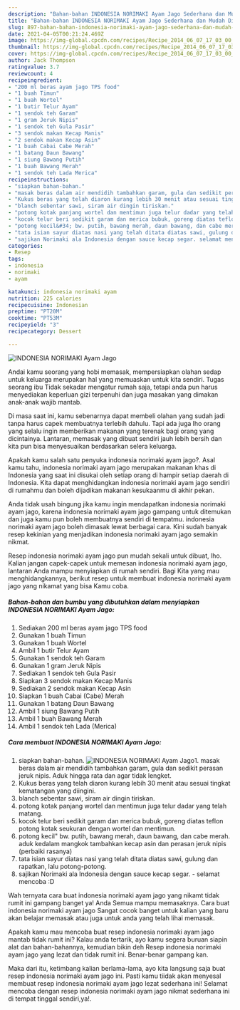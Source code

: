 ```yaml
---
description: "Bahan-bahan INDONESIA NORIMAKI Ayam Jago Sederhana dan Mudah Dibuat"
title: "Bahan-bahan INDONESIA NORIMAKI Ayam Jago Sederhana dan Mudah Dibuat"
slug: 897-bahan-bahan-indonesia-norimaki-ayam-jago-sederhana-dan-mudah-dibuat
date: 2021-04-05T00:21:24.469Z
image: https://img-global.cpcdn.com/recipes/Recipe_2014_06_07_17_03_00_130_b3d1de_original_20130925_125101/680x482cq70/indonesia-norimaki-ayam-jago-foto-resep-utama.jpg
thumbnail: https://img-global.cpcdn.com/recipes/Recipe_2014_06_07_17_03_00_130_b3d1de_original_20130925_125101/680x482cq70/indonesia-norimaki-ayam-jago-foto-resep-utama.jpg
cover: https://img-global.cpcdn.com/recipes/Recipe_2014_06_07_17_03_00_130_b3d1de_original_20130925_125101/680x482cq70/indonesia-norimaki-ayam-jago-foto-resep-utama.jpg
author: Jack Thompson
ratingvalue: 3.7
reviewcount: 4
recipeingredient:
- "200 ml beras ayam jago TPS food"
- "1 buah Timun"
- "1 buah Wortel"
- "1 butir Telur Ayam"
- "1 sendok teh Garam"
- "1 gram Jeruk Nipis"
- "1 sendok teh Gula Pasir"
- "3 sendok makan Kecap Manis"
- "2 sendok makan Kecap Asin"
- "1 buah Cabai Cabe Merah"
- "1 batang Daun Bawang"
- "1 siung Bawang Putih"
- "1 buah Bawang Merah"
- "1 sendok teh Lada Merica"
recipeinstructions:
- "siapkan bahan-bahan."
- "masak beras dalam air mendidih tambahkan garam, gula dan sedikit perasan jeruk nipis. Aduk hingga rata dan agar tidak lengket."
- "Kukus beras yang telah diaron kurang lebih 30 menit atau sesuai tingkat kematangan yang diingini."
- "blanch sebentar sawi, siram air dingin tiriskan."
- "potong kotak panjang wortel dan mentimun juga telur dadar yang telah matang."
- "kocok telur beri sedikit garam dan merica bubuk, goreng diatas teflon potong kotak seukuran dengan wortel dan mentimun."
- "potong kecil&#34; bw. putih, bawang merah, daun bawang, dan cabe merah. aduk kedalam mangkok tambahkan kecap asin dan perasan jeruk nipis (perbaiki rasanya)"
- "tata isian sayur diatas nasi yang telah ditata diatas sawi, gulung dan rapatkan, lalu potong-potong."
- "sajikan Norimaki ala Indonesia dengan sauce kecap segar. selamat mencoba :D"
categories:
- Resep
tags:
- indonesia
- norimaki
- ayam

katakunci: indonesia norimaki ayam 
nutrition: 225 calories
recipecuisine: Indonesian
preptime: "PT20M"
cooktime: "PT53M"
recipeyield: "3"
recipecategory: Dessert

---
```



![INDONESIA NORIMAKI Ayam Jago](https://img-global.cpcdn.com/recipes/Recipe_2014_06_07_17_03_00_130_b3d1de_original_20130925_125101/680x482cq70/indonesia-norimaki-ayam-jago-foto-resep-utama.jpg)

Andai kamu seorang yang hobi memasak, mempersiapkan olahan sedap untuk keluarga merupakan hal yang memuaskan untuk kita sendiri. Tugas seorang ibu Tidak sekadar mengatur rumah saja, tetapi anda pun harus menyediakan keperluan gizi terpenuhi dan juga masakan yang dimakan anak-anak wajib mantab.

Di masa  saat ini, kamu sebenarnya dapat membeli olahan yang sudah jadi tanpa harus capek membuatnya terlebih dahulu. Tapi ada juga lho orang yang selalu ingin memberikan makanan yang terenak bagi orang yang dicintainya. Lantaran, memasak yang dibuat sendiri jauh lebih bersih dan kita pun bisa menyesuaikan berdasarkan selera keluarga. 



Apakah kamu salah satu penyuka indonesia norimaki ayam jago?. Asal kamu tahu, indonesia norimaki ayam jago merupakan makanan khas di Indonesia yang saat ini disukai oleh setiap orang di hampir setiap daerah di Indonesia. Kita dapat menghidangkan indonesia norimaki ayam jago sendiri di rumahmu dan boleh dijadikan makanan kesukaanmu di akhir pekan.

Anda tidak usah bingung jika kamu ingin mendapatkan indonesia norimaki ayam jago, karena indonesia norimaki ayam jago gampang untuk ditemukan dan juga kamu pun boleh membuatnya sendiri di tempatmu. indonesia norimaki ayam jago boleh dimasak lewat berbagai cara. Kini sudah banyak resep kekinian yang menjadikan indonesia norimaki ayam jago semakin nikmat.

Resep indonesia norimaki ayam jago pun mudah sekali untuk dibuat, lho. Kalian jangan capek-capek untuk memesan indonesia norimaki ayam jago, lantaran Anda mampu menyiapkan di rumah sendiri. Bagi Kita yang mau menghidangkannya, berikut resep untuk membuat indonesia norimaki ayam jago yang nikamat yang bisa Kamu coba.

<!--inarticleads1-->

##### Bahan-bahan dan bumbu yang dibutuhkan dalam menyiapkan INDONESIA NORIMAKI Ayam Jago:

1. Sediakan 200 ml beras ayam jago TPS food
1. Gunakan 1 buah Timun
1. Gunakan 1 buah Wortel
1. Ambil 1 butir Telur Ayam
1. Gunakan 1 sendok teh Garam
1. Gunakan 1 gram Jeruk Nipis
1. Sediakan 1 sendok teh Gula Pasir
1. Siapkan 3 sendok makan Kecap Manis
1. Sediakan 2 sendok makan Kecap Asin
1. Siapkan 1 buah Cabai (Cabe) Merah
1. Gunakan 1 batang Daun Bawang
1. Ambil 1 siung Bawang Putih
1. Ambil 1 buah Bawang Merah
1. Ambil 1 sendok teh Lada (Merica)




<!--inarticleads2-->

##### Cara membuat INDONESIA NORIMAKI Ayam Jago:

1. siapkan bahan-bahan.
<img src="https://img-global.cpcdn.com/steps/Step_2014_06_07_17_19_41_112_ea3857_original_20130925_125007/160x128cq70/indonesia-norimaki-ayam-jago-langkah-memasak-1-foto.jpg" alt="INDONESIA NORIMAKI Ayam Jago">1. masak beras dalam air mendidih tambahkan garam, gula dan sedikit perasan jeruk nipis. Aduk hingga rata dan agar tidak lengket.
1. Kukus beras yang telah diaron kurang lebih 30 menit atau sesuai tingkat kematangan yang diingini.
1. blanch sebentar sawi, siram air dingin tiriskan.
1. potong kotak panjang wortel dan mentimun juga telur dadar yang telah matang.
1. kocok telur beri sedikit garam dan merica bubuk, goreng diatas teflon potong kotak seukuran dengan wortel dan mentimun.
1. potong kecil&#34; bw. putih, bawang merah, daun bawang, dan cabe merah. aduk kedalam mangkok tambahkan kecap asin dan perasan jeruk nipis (perbaiki rasanya)
1. tata isian sayur diatas nasi yang telah ditata diatas sawi, gulung dan rapatkan, lalu potong-potong.
1. sajikan Norimaki ala Indonesia dengan sauce kecap segar. - selamat mencoba :D




Wah ternyata cara buat indonesia norimaki ayam jago yang nikamt tidak rumit ini gampang banget ya! Anda Semua mampu memasaknya. Cara buat indonesia norimaki ayam jago Sangat cocok banget untuk kalian yang baru akan belajar memasak atau juga untuk anda yang telah lihai memasak.

Apakah kamu mau mencoba buat resep indonesia norimaki ayam jago mantab tidak rumit ini? Kalau anda tertarik, ayo kamu segera buruan siapin alat dan bahan-bahannya, kemudian bikin deh Resep indonesia norimaki ayam jago yang lezat dan tidak rumit ini. Benar-benar gampang kan. 

Maka dari itu, ketimbang kalian berlama-lama, ayo kita langsung saja buat resep indonesia norimaki ayam jago ini. Pasti kamu tiidak akan menyesal membuat resep indonesia norimaki ayam jago lezat sederhana ini! Selamat mencoba dengan resep indonesia norimaki ayam jago nikmat sederhana ini di tempat tinggal sendiri,ya!.


